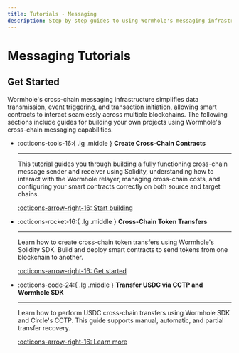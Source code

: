 ```yaml
---
title: Tutorials - Messaging
description: Step-by-step guides to using Wormhole's messaging infrastructure to simplify data transmission, event triggering, and transaction initiation across blockchains.
---
```


# Messaging Tutorials

## Get Started

Wormhole's cross-chain messaging infrastructure simplifies data transmission, event triggering, and transaction initiation, allowing smart contracts to interact seamlessly across multiple blockchains. The following sections include guides for building your own projects using Wormhole's cross-chain messaging capabilities.

<div class="grid cards" markdown>

-   :octicons-tools-16:{ .lg .middle } **Create Cross-Chain Contracts**

    ---

    This tutorial guides you through building a fully functioning cross-chain message sender and receiver using Solidity, understanding how to interact with the Wormhole relayer, managing cross-chain costs, and configuring your smart contracts correctly on both source and target chains.

    [:octicons-arrow-right-16: Start building](/docs/tutorials/messaging/cross-chain-contracts/)

-   :octicons-rocket-16:{ .lg .middle } **Cross-Chain Token Transfers**

    ---

    Learn how to create cross-chain token transfers using Wormhole's Solidity SDK. Build and deploy smart contracts to send tokens from one blockchain to another.

    [:octicons-arrow-right-16: Get started](/docs/tutorials/messaging/cross-chain-token-contracts/)

-   :octicons-code-24:{ .lg .middle } **Transfer USDC via CCTP and Wormhole SDK**

    ---

    Learn how to perform USDC cross-chain transfers using Wormhole SDK and Circle's CCTP. This guide supports manual, automatic, and partial transfer recovery.

    [:octicons-arrow-right-16: Learn more](/docs/tutorials/messaging/cctp/)

</div>
